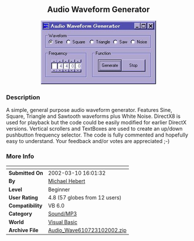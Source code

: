 ﻿<div align="center">

## Audio Waveform Generator

<img src="PIC20023102122426179.jpg">
</div>

### Description

A simple, general purpose audio waveform generator. Features Sine, Square, Triangle and Sawtooth waveforms plus White Noise. DirectX8 is used for playback but the code could be easily modified for earlier DirectX versions. Vertical scrollers and TextBoxes are used to create an up/down pushbutton frequency selector. The code is fully commented and hopefully easy to understand. Your feedback and/or votes are appreciated ;-)
 
### More Info
 


<span>             |<span>
---                |---
**Submitted On**   |2002-03-10 16:01:32
**By**             |[Michael Hebert](https://github.com/Planet-Source-Code/PSCIndex/blob/master/ByAuthor/michael-hebert.md)
**Level**          |Beginner
**User Rating**    |4.8 (57 globes from 12 users)
**Compatibility**  |VB 6\.0
**Category**       |[Sound/MP3](https://github.com/Planet-Source-Code/PSCIndex/blob/master/ByCategory/sound-mp3__1-45.md)
**World**          |[Visual Basic](https://github.com/Planet-Source-Code/PSCIndex/blob/master/ByWorld/visual-basic.md)
**Archive File**   |[Audio\_Wave610723102002\.zip](https://github.com/Planet-Source-Code/michael-hebert-audio-waveform-generator__1-32566/archive/master.zip)








